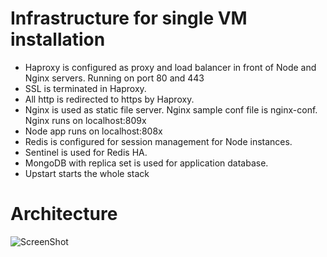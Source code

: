 Infrastructure for single VM installation
==============

* Haproxy is configured as proxy and load balancer in front of Node and Nginx servers. Running on port 80 and 443
* SSL is terminated in Haproxy. 
* All http is redirected to https by Haproxy.
* Nginx is used as static file server. Nginx sample conf file is nginx-conf. Nginx runs on localhost:809x
* Node app runs on localhost:808x 
* Redis is configured for session management for Node instances.
* Sentinel is used for Redis HA.
* MongoDB with replica set is used for application database.
* Upstart starts the whole stack

Architecture
===================

![ScreenShot](https://github.com/saltukalakus/xuser/blob/master/infra/single/doc/SingleServerHA.jpeg)
